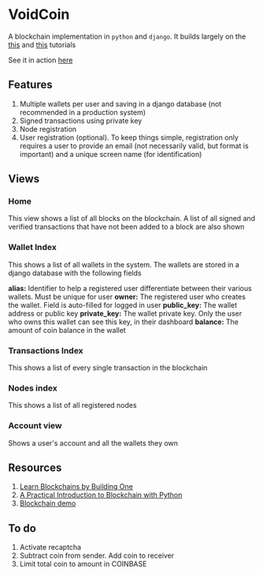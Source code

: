 # VoidCoin

A blockchain implementation in `python` and `django`. It builds largely on the
[this](https://hackernoon.com/learn-blockchains-by-building-one-117428612f46)
and [this](http://adilmoujahid.com/posts/2018/03/intro-blockchain-bitcoin-python/) tutorials

See it in action [here](http://parousia.pythonanywhere.com/)

## Features

1. Multiple wallets per user and saving in a django database (not recommended in a production system)
1. Signed transactions using private key
1. Node registration
1. User registration (optional). To keep things simple, registration only requires a user to provide an email
(not necessarily valid, but format is important) and a unique screen name (for identification)

## Views

### Home

This view shows a list of all blocks on the blockchain. A list of all signed and verified transactions that have not been added to a block are also shown

### Wallet Index

This shows a list of all wallets in the system. The wallets are stored in a django database with the following fields

**alias:** Identifier to help a registered user differentiate between their various wallets. Must be unique for user
**owner:** The registered user who creates the wallet. Field is auto-filled for logged in user
**public_key:** The wallet address or public key
**private_key:** The wallet private key. Only the user who owns this wallet can see this key, in their dashboard
**balance:** The amount of coin balance in the wallet

### Transactions Index

This shows a list of every single transaction in the blockchain

### Nodes index

This shows a list of all registered nodes

### Account view

Shows a user's account and all the wallets they own

## Resources
1. [Learn Blockchains by Building One](https://hackernoon.com/learn-blockchains-by-building-one-117428612f46)
1. [A Practical Introduction to Blockchain with Python](http://adilmoujahid.com/posts/2018/03/intro-blockchain-bitcoin-python/)
1. [Blockchain demo](https://anders.com/blockchain/)

## To do

1. Activate recaptcha
1. Subtract coin from sender. Add coin to receiver
1. Limit total coin to amount in COINBASE

